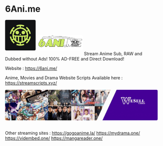 # 6Ani.me
<img style="object-fit: contain; border-radius: 4px; margin-bottom: 16px" src="6anime-icons.gif" alt="6anime" height="100">
<img style="object-fit: contain; border-radius: 4px; margin-bottom: 16px" src="logo.png" alt="6anime" height="50">
Stream Anime Sub, RAW and Dubbed without Ads! 100% AD-FREE and Direct Download! 

Website : https://6ani.me/

Anime, Movies and Drama Website Scripts Available here : https://streamscripts.xyz/

<img style="object-fit: contain; border-radius: 4px; margin-bottom: 16px" src="banner.gif" alt="banner" height="100">

Other streaming sites :
https://gogoanime.la/
https://mydrama.one/
https://vidembed.one/
https://mangareader.one/
